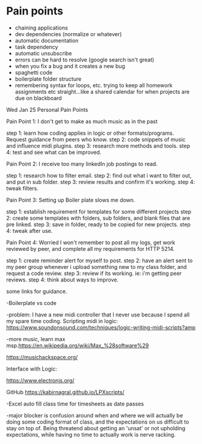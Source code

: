 # Pain points
- chaining applications
- dev dependencies (normalize or whatever)
- automatic documentation
- task dependency
- automatic unsubscribe
- errors can be hard to resolve (google search isn't great)
- when you fix a bug and it creates a new bug
- spaghetti code
- boilerplate folder structure
- remembering syntax for loops, etc.
trying to keep all homework assignments etc straight...like a shared calendar for when projects are due on blackboard 


Wed Jan 25 Personal Pain Points

Pain Point 1: I don't get to make as much music as in the past

step 1: learn how coding applies in logic or other formats/programs. Request guidance from peers who know.
step 2: code snippets of music and influence midi plugins.
step 3: research more methods and tools.
step 4: test and see what can be improved.

Pain Point 2: I receive too many linkedIn job postings to read.

step 1: research how to filter email.
step 2: find out what i want to filter out, and put in sub folder.
step 3: review results and confirm it's working.
step 4: tweak filters.

Pain Point 3: Setting up Boiler plate slows me down.

step 1: establish requirement for templates for some different projects
step 2: create some templates with folders, sub folders, and blank files that are pre linked.
step 3: save in folder, ready to be copied for new projects.
step 4: tweak after use.


Pain Point 4: Worried I won't remember to post all my logs, get work reviewed by peer, and complete 
all my requirements for HTTP 5214.

step 1: create reminder alert for myself to post.
step 2: have an alert sent to my peer group whenever i upload something new to my class folder, and
request a code review.
step 3: review if its working. ie: i'm getting peer reviews.
step 4: think about ways to improve.

some links for guidance.

-Boilerplate vs code

-problem: I have a new midi controller that I never use because I spend all my spare time coding.
Scripting midi in logic:
https://www.soundonsound.com/techniques/logic-writing-midi-scripts?amp

-more music, learn max msp.https://en.wikipedia.org/wiki/Max_%28software%29

https://musichackspace.org/



Interface with Logic:

https://www.electronjs.org/


GitHub
 https://kabirnagral.github.io/LPXscripts/

-Excel auto fill class time for timesheets as date passes



-major blocker is confusion around when and where we will actually be doing some coding
format of class, and the expectations on us difficult to stay on top of. Being threatend about getting an 'unsat' or not upholding expectations, while having
no time to actually work is nerve racking.




